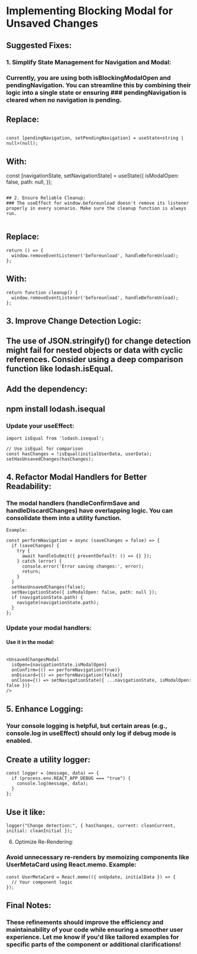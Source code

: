 # Implementing Blocking Modal for Unsaved Changes

## Suggested Fixes:
### 1. Simplify State Management for Navigation and Modal:
### Currently, you are using both isBlockingModalOpen and pendingNavigation. You can streamline this by combining their logic into a single state or ensuring ### pendingNavigation is cleared when no navigation is pending.

## Replace:
```

const [pendingNavigation, setPendingNavigation] = useState<string | null>(null);
```
## With:

const [navigationState, setNavigationState] = useState({
  isModalOpen: false,
  path: null,
});

```

## 2. Ensure Reliable Cleanup:
### The useEffect for window.beforeunload doesn't remove its listener properly in every scenario. Make sure the cleanup function is always run.


```
## Replace:
```
return () => {
  window.removeEventListener('beforeunload', handleBeforeUnload);
};
```
## With:
```
return function cleanup() {
  window.removeEventListener('beforeunload', handleBeforeUnload);
};
``` 
## 3. Improve Change Detection Logic:
## The use of JSON.stringify() for change detection might fail for nested objects or data with cyclic references. Consider using a deep comparison function like lodash.isEqual.

## Add the dependency:

## npm install lodash.isequal
### Update your useEffect:

```
import isEqual from 'lodash.isequal';

// Use isEqual for comparison
const hasChanges = !isEqual(initialUserData, userData);
setHasUnsavedChanges(hasChanges);
```

## 4. Refactor Modal Handlers for Better Readability:
### The modal handlers (handleConfirmSave and handleDiscardChanges) have overlapping logic. You can consolidate them into a utility function.

```
Example:

const performNavigation = async (saveChanges = false) => {
  if (saveChanges) {
    try {
      await handleSubmit({ preventDefault: () => {} });
    } catch (error) {
      console.error('Error saving changes:', error);
      return;
    }
  }
  setHasUnsavedChanges(false);
  setNavigationState({ isModalOpen: false, path: null });
  if (navigationState.path) {
    navigate(navigationState.path);
  }
};
```
### Update your modal handlers:
#### Use it in the modal:

```

<UnsavedChangesModal
  isOpen={navigationState.isModalOpen}
  onConfirm={() => performNavigation(true)}
  onDiscard={() => performNavigation(false)}
  onClose={() => setNavigationState({ ...navigationState, isModalOpen: false })}
/>
```

## 5. Enhance Logging:
### Your console logging is helpful, but certain areas (e.g., console.log in useEffect) should only log if debug mode is enabled.

## Create a utility logger:

```
const logger = (message, data) => {
  if (process.env.REACT_APP_DEBUG === "true") {
    console.log(message, data);
  }
};
```
## Use it like:

```
logger("Change detection:", { hasChanges, current: cleanCurrent, initial: cleanInitial });
```

6. Optimize Re-Rendering:
### Avoid unnecessary re-renders by memoizing components like UserMetaCard using React.memo. Example:

```
const UserMetaCard = React.memo(({ onUpdate, initialData }) => {
  // Your component logic
});
```

## Final Notes:
### These refinements should improve the efficiency and maintainability of your code while ensuring a smoother user experience. Let me know if you'd like tailored examples for specific parts of the component or additional clarifications!